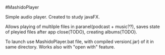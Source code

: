 #MashidoPlayer

Simple audio player. Created to study javaFX.

Allows playing of multilple files in paranel(podcast + music??),
saves state of pleyied files after app close(TODO),
creating albums(TODO).

To launch use MashidoPlayer.bat file, with compiled version(.jar) of it in same directory.
Works also with "open with" feature.
